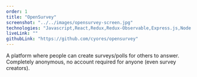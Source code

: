 ```yaml
---
order: 1
title: "OpenSurvey"
screenshot: "../../images/opensurvey-screen.jpg"
technologies: "Javascript,React,Redux,Redux-Observable,Express.js,Node.js,PostgreSQL,HTML,CSS"
liveLink: ""
githubLink: "https://github.com/cyores/opensurvey"
---
```

A platform where people can create surveys/polls for others to answer. Completely anonymous, no account required for anyone (even survey creators).